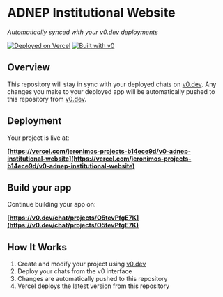 # ADNEP Institutional Website

*Automatically synced with your [v0.dev](https://v0.dev) deployments*

[![Deployed on Vercel](https://img.shields.io/badge/Deployed%20on-Vercel-black?style=for-the-badge&logo=vercel)](https://vercel.com/jeronimos-projects-b14ece9d/v0-adnep-institutional-website)
[![Built with v0](https://img.shields.io/badge/Built%20with-v0.dev-black?style=for-the-badge)](https://v0.dev/chat/projects/O5tevPfgE7K)

## Overview

This repository will stay in sync with your deployed chats on [v0.dev](https://v0.dev).
Any changes you make to your deployed app will be automatically pushed to this repository from [v0.dev](https://v0.dev).

## Deployment

Your project is live at:

**[https://vercel.com/jeronimos-projects-b14ece9d/v0-adnep-institutional-website](https://vercel.com/jeronimos-projects-b14ece9d/v0-adnep-institutional-website)**

## Build your app

Continue building your app on:

**[https://v0.dev/chat/projects/O5tevPfgE7K](https://v0.dev/chat/projects/O5tevPfgE7K)**

## How It Works

1. Create and modify your project using [v0.dev](https://v0.dev)
2. Deploy your chats from the v0 interface
3. Changes are automatically pushed to this repository
4. Vercel deploys the latest version from this repository
